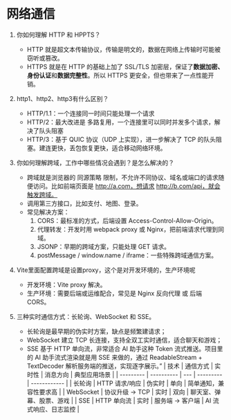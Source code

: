 # 网络通信

1. 你如何理解 HTTP 和 HPPTS？
    - HTTP 就是超文本传输协议，传输是明文的，数据在网络上传输时可能被窃听或篡改。
    - HTTPS 就是在 HTTP 的基础上加了 SSL/TLS 加密层，保证了**数据加密、身份认证**和**数据完整性**。所以 HTTPS 更安全，但也带来了一点性能开销。

2. http1、http2、http3有什么区别？
    - HTTP/1.1：一个连接同一时间只能处理一个请求
    - HTTP/2：最大改进是 多路复用，一个连接里可以同时并发多个请求，解决了队头阻塞
    - HTTP/3：基于 QUIC 协议（UDP 上实现），进一步解决了 TCP 的队头阻塞。建连更快，丢包恢复更快，适合移动网络环境。
3. 你如何理解跨域，工作中哪些情况会遇到？是怎么解决的？
    - 跨域就是浏览器的 同源策略 限制，不允许不同协议、域名或端口的请求随便访问。比如前端页面是 http://a.com，想请求 http://b.com/api，就会触发跨域。
    - 调用第三方接口，比如支付、地图、登录。
    - 常见解决方案：
        1. CORS：最标准的方式，后端设置 Access-Control-Allow-Origin。
        2. 代理转发：开发时用 webpack proxy 或 Nginx，把前端请求代理到同域。
        3. JSONP：早期的跨域方案，只能处理 GET 请求。
        4. postMessage / window.name / iframe：一些特殊跨域通信方案。

4. Vite里面配置跨域是设置proxy，这个是对开发环境的，生产环境呢
    - 开发环境：Vite proxy 解决。
    - 生产环境：需要后端或运维配合，常见是 Nginx 反向代理 或 后端 CORS。

5. 三种实时通信方式：长轮询、WebSocket 和 SSE。
    - 长轮询是最早期的伪实时方案，缺点是频繁建请求；
    - WebSocket 建立 TCP 长连接，支持全双工实时通信，适合聊天和游戏；
    - SSE 基于 HTTP 单向流，非常适合 AI 助手这种 Token 流式推送。项目里的 AI 助手流式渲染就是用 SSE 来做的，通过 ReadableStream + TextDecoder 解析服务端的推送，实现逐字展示。”
| 技术        | 通信方式       | 实时性 | 消息方向      | 典型应用场景       |
| --------- | ---------- | --- | --------- | ------------ |
| 长轮询       | HTTP 请求/响应 | 伪实时 | 单向        | 简单通知，兼容性要求高  |
| WebSocket | 协议升级 → TCP | 实时  | 双向        | 聊天室、弹幕、股票、游戏 |
| SSE       | HTTP 单向流   | 实时  | 服务端 → 客户端 | AI 流式响应、日志监控 |

